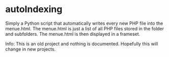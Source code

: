 # autoIndexing
Simply a Python script that automatically writes every new PHP file into the menue.html. 
The menue.html is just a list of all PHP files stored in the folder and subfolders. 
The menue.html is then displayed in a frameset.

Info: This is an old project and nothing is documented. Hopefully this will change in new projects.

